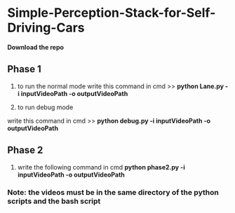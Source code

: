 # Simple-Perception-Stack-for-Self-Driving-Cars

**Download the repo**

## Phase 1
1.   to run the normal mode
 write this command in cmd  >>
    **python Lane.py -i inputVideoPath -o outputVideoPath**

2.  to run debug mode

 write this command in cmd  >>
    **python debug.py -i inputVideoPath -o outputVideoPath**
    
 ## Phase 2
 1.  write the following command in cmd
    **python phase2.py -i inputVideoPath -o outputVideoPath**
    
   ### **Note:** the videos must be in the same directory of the python scripts and the bash script
 

